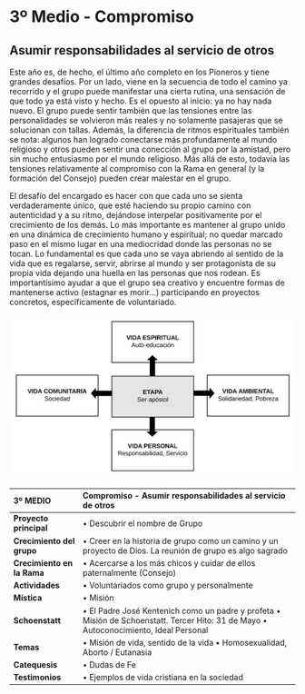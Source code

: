 # 3º Medio - Compromiso

## Asumir responsabilidades al servicio de otros

Este año es, de hecho, el último año completo en los Pioneros y tiene grandes desafíos. Por un lado, viene en la secuencia de todo el camino ya recorrido y el grupo puede manifestar una cierta rutina, una sensación de que todo ya está visto y hecho. Es el opuesto al inicio: ya no hay nada nuevo. El grupo puede sentir también que las tensiones entre las personalidades se volvieron más reales y no solamente pasajeras que se solucionan con tallas. Además, la diferencia de ritmos espirituales también se nota: algunos han logrado conectarse más profundamente al mundo religioso y otros pueden sentir una conección al grupo por la amistad, pero sin mucho entusiasmo por el mundo religioso. Más allá de esto, todavía las tensiones relativamente al compromiso con la Rama en general \(y la formación del Consejo\) pueden crear malestar en el grupo.

El desafío del encargado es hacer con que cada uno se sienta verdaderamente único, que esté haciendo su propio camino con autenticidad y a su ritmo, dejándose interpelar positivamente por el crecimiento de los demás. Lo más importante es mantener al grupo unido en una dinámica de crecimiento humano y espiritual; no quedar marcado paso en el mismo lugar en una mediocridad donde las personas no se tocan. Lo fundamental es que cada uno se vaya abriendo al sentido de la vida que es regalarse, servir, abrirse al mundo y ser protagonista de su propia vida dejando una huella en las personas que nos rodean. Es importantísimo ayudar a que el grupo sea creativo y encuentre formas de mantenerse activo \(estagnar es morir...\) participando en proyectos concretos, especificamente de voluntariado.

![](../.gitbook/assets/tercero.svg)

| **3º MEDIO** | **Compromiso - Asumir responsabilidades al servicio de otros** |
| :--- | :--- |
| **Proyecto principal** | • Descubrir el nombre de Grupo |
| **Crecimiento del grupo** | • Creer en la historia de grupo como un camino y un proyecto de Dios. La reunión de grupo es algo sagrado |
| **Crecimiento en la Rama** | • Acercarse a los más chicos y cuidar de ellos paternalmente \(Consejo\) |
| **Actividades** | • Voluntariados como grupo y personalmente |
| **Mística** | • Misión |
| **Schoenstatt** | • El Padre José Kentenich como un padre y profeta • Misión de Schoenstatt. Tercer Hito: 31 de Mayo • Autoconocimiento, Ideal Personal |
| **Temas** | • Misión de vida, sentido de la vida • Homosexualidad, Aborto / Eutanasia |
| **Catequesis** | • Dudas de Fe |
| **Testimonios** | • Ejemplos de vida cristiana en la sociedad |

